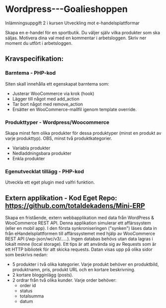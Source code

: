 # Wordpress---Goalieshoppen
Inlämningsuppgift 2  i  kursen Utveckling mot e-handelsplattformar

Skapa en e-handel för en sportbutik. Du väljer själv vilka produkter som ska  säljas. Motivera dina val med en kommentar i arbetsloggen. Skriv ner moment du utfört i arbetsloggen.

## Kravspecifikation:

### Barntema - PHP-kod
Siten skall innehålla ett egenskapat barntema som:  
* Justerar WooCommerce via krok (hook) 
* Lägger till något med add_action
* Tar bort något med remove_action  
* Ersätter en WooCommerce-mallfil igenom template override.
 
### Produkttyper - Wordpress/Woocommerce
Skapa minst fem olika produkter för dessa produktyper (minst en produkt av varje produkttyp). OBS, minst två produktkategorier.
* Variabla produkter  
* Nedladdningsbara produkter  
* Enkla produkter
 
### Egenutvecklat tillägg - PHP-kod
Utveckla ett eget plugin med valfri funktion.
 
## Extern applikation - Kod         Eget Repo:  https://github.com/totaldekadens/Mini-ERP
Skapa en fristående, extern webbapplikation med data från WordPress & WooCommerce REST API.
Denna applikation simulerar ett affärssystem (eller en mobil app).
I den första synkroniseringen ("synken") läses data in från eHandelsplattformen till affärssystemet med hjälp av WooCommerce REST API (/wp-json/wc/v3/.....). Ingen databas behövs utan data lagras i lokalt minne (local storage). Ett tips är att använda sig av Requests som är ett HTTP bibliotek för att skicka requests.
Datan visas upp på olika sidor som beskrivs nedan:
 
* 5 produkter i två olika kategorier. 
Varje produkt behöver en produktbild, produktnamn, pris, produkt URL och en kortare beskrivning.
* 2 kortare blogginlägg (posts).
* 2 ordrar från två olika kunder. Varje order behöver:
  - order id
  - status
  - totalsumma
  - datum
